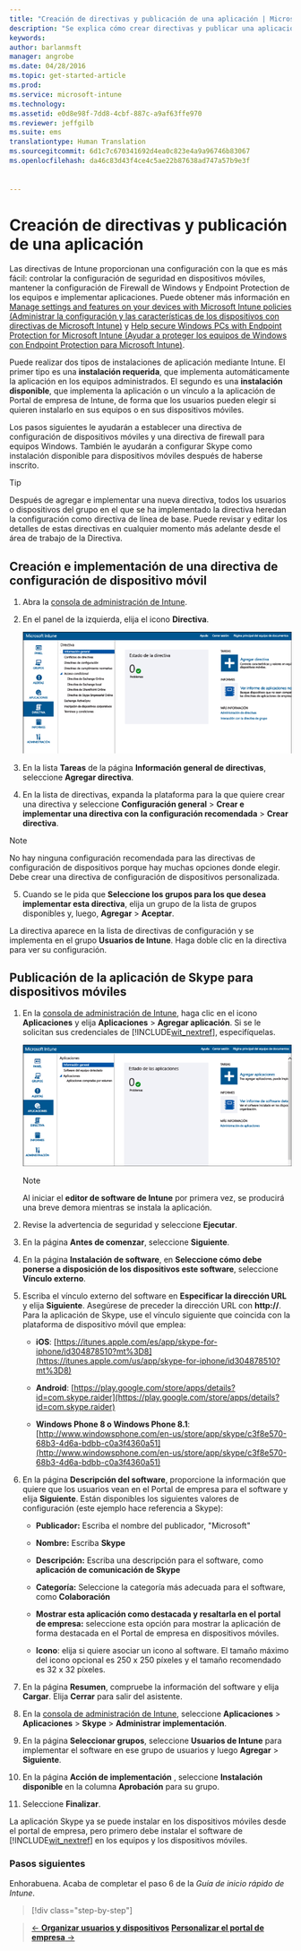 ```yaml
---
title: "Creación de directivas y publicación de una aplicación | Microsoft Intune"
description: "Se explica cómo crear directivas y publicar una aplicación de ejemplo para la suscripción de Intune."
keywords: 
author: barlanmsft
manager: angrobe
ms.date: 04/28/2016
ms.topic: get-started-article
ms.prod: 
ms.service: microsoft-intune
ms.technology: 
ms.assetid: e0d8e98f-7dd8-4cbf-887c-a9af63ffe970
ms.reviewer: jeffgilb
ms.suite: ems
translationtype: Human Translation
ms.sourcegitcommit: 6d1c7c670341692d4ea0c823e4a9a96746b83067
ms.openlocfilehash: da46c83d43f4ce4c5ae22b87638ad747a57b9e3f


---
```


# Creación de directivas y publicación de una aplicación
Las directivas de Intune proporcionan una configuración con la que es más fácil: controlar la configuración de seguridad en dispositivos móviles, mantener la configuración de Firewall de Windows y Endpoint Protection de los equipos e implementar aplicaciones. Puede obtener más información en [Manage settings and features on your devices with Microsoft Intune policies (Administrar la configuración y las características de los dispositivos con directivas de Microsoft Intune)](/Intune/deploy-use/manage-settings-and-features-on-your-devices-with-microsoft-intune-policies) y [Help secure Windows PCs with Endpoint Protection for Microsoft Intune (Ayudar a proteger los equipos de Windows con Endpoint Protection para Microsoft Intune)](/Intune/deploy-use/help-secure-windows-pcs-with-endpoint-protection-for-microsoft-intune).

Puede realizar dos tipos de instalaciones de aplicación mediante Intune. El primer tipo es una **instalación requerida**, que implementa automáticamente la aplicación en los equipos administrados. El segundo es una **instalación disponible**, que implementa la aplicación o un vínculo a la aplicación de Portal de empresa de Intune, de forma que los usuarios pueden elegir si quieren instalarlo en sus equipos o en sus dispositivos móviles.

Los pasos siguientes le ayudarán a establecer una directiva de configuración de dispositivos móviles y una directiva de firewall para equipos Windows. También le ayudarán a configurar Skype como instalación disponible para dispositivos móviles después de haberse inscrito.

> [!TIP]
> Después de agregar e implementar una nueva directiva, todos los usuarios o dispositivos del grupo en el que se ha implementado la directiva heredan la configuración como directiva de línea de base. Puede revisar y editar los detalles de estas directivas en cualquier momento más adelante desde el área de trabajo de la Directiva.


## Creación e implementación de una directiva de configuración de dispositivo móvil

1.  Abra la [consola de administración de Intune](https://manage.microsoft.com/).

2.  En el panel de la izquierda, elija el icono **Directiva**.

    ![admin-console-policy-workspace](./media/policy.png)

3.  En la lista **Tareas** de la página **Información general de directivas**, seleccione **Agregar directiva**.

4.  En la lista de directivas, expanda la plataforma para la que quiere crear una directiva y seleccione **Configuración general** > **Crear e implementar una directiva con la configuración recomendada** > **Crear directiva**.

> [!NOTE]
> No hay ninguna configuración recomendada para las directivas de configuración de dispositivos porque hay muchas opciones donde elegir. Debe crear una directiva de configuración de dispositivos personalizada.


5.  Cuando se le pida que **Seleccione los grupos para los que desea implementar esta directiva**, elija un grupo de la lista de grupos disponibles y, luego, **Agregar** > **Aceptar**.

La directiva aparece en la lista de directivas de configuración y se implementa en el grupo **Usuarios de Intune**. Haga doble clic en la directiva para ver su configuración.

## Publicación de la aplicación de Skype para dispositivos móviles

1.  En la [consola de administración de Intune](https://manage.microsoft.com/), haga clic en el icono **Aplicaciones** y elija **Aplicaciones** > **Agregar aplicación**. Si se le solicitan sus credenciales de [!INCLUDE[wit_nextref](../includes/wit_nextref_md.md)], especifíquelas.

    ![admin-console-apps-workspace](./media/apps.png)

    > [!NOTE]
    > Al iniciar el **editor de software de Intune** por primera vez, se producirá una breve demora mientras se instala la aplicación.

2.  Revise la advertencia de seguridad y seleccione **Ejecutar**.

3.  En la página **Antes de comenzar**, seleccione **Siguiente**.

4.  En la página **Instalación de software**, en **Seleccione cómo debe ponerse a disposición de los dispositivos este software**, seleccione **Vínculo externo**.

5.  Escriba el vínculo externo del software en **Especificar la dirección URL** y elija **Siguiente**. Asegúrese de preceder la dirección URL con **http://**. Para la aplicación de Skype, use el vínculo siguiente que coincida con la plataforma de dispositivo móvil que emplea:

    -   **iOS**:   [https://itunes.apple.com/es/app/skype-for-iphone/id304878510?mt%3D8](https://itunes.apple.com/us/app/skype-for-iphone/id304878510?mt%3D8)

    -   **Android**:  [https://play.google.com/store/apps/details?id=com.skype.raider](https://play.google.com/store/apps/details?id=com.skype.raider)

    -   **Windows Phone 8 o Windows Phone 8.1**:  [http://www.windowsphone.com/en-us/store/app/skype/c3f8e570-68b3-4d6a-bdbb-c0a3f4360a51](http://www.windowsphone.com/en-us/store/app/skype/c3f8e570-68b3-4d6a-bdbb-c0a3f4360a51)

6.  En la página **Descripción del software**, proporcione la información que quiere que los usuarios vean en el Portal de empresa para el software y elija **Siguiente**. Están disponibles los siguientes valores de configuración (este ejemplo hace referencia a Skype):

    -   **Publicador:** Escriba el nombre del publicador, "Microsoft"

    -   **Nombre:** Escriba **Skype**

    -   **Descripción:** Escriba una descripción para el software, como **aplicación de comunicación de Skype**

    -   **Categoría:** Seleccione la categoría más adecuada para el software, como **Colaboración**

    -   **Mostrar esta aplicación como destacada y resaltarla en el portal de empresa:** seleccione esta opción para mostrar la aplicación de forma destacada en el Portal de empresa en dispositivos móviles.

    -   **Icono**: elija si quiere asociar un icono al software. El tamaño máximo del icono opcional es 250 x 250 píxeles y el tamaño recomendado es 32 x 32 píxeles.

7.  En la página **Resumen**, compruebe la información del software y elija **Cargar**. Elija **Cerrar** para salir del asistente.

8.  En la [consola de administración de Intune](https://manage.microsoft.com/), seleccione **Aplicaciones** > **Aplicaciones** > **Skype** > **Administrar implementación**.

9. En la página **Seleccionar grupos**, seleccione **Usuarios de Intune** para implementar el software en ese grupo de usuarios y luego **Agregar** > **Siguiente**.

10. En la página **Acción de implementación** , seleccione **Instalación disponible** en la columna **Aprobación** para su grupo.

11. Seleccione **Finalizar**.

La aplicación Skype ya se puede instalar en los dispositivos móviles desde el portal de empresa, pero primero debe instalar el software de [!INCLUDE[wit_nextref](../includes/wit_nextref_md.md)] en los equipos y los dispositivos móviles.


### Pasos siguientes
Enhorabuena. Acaba de completar el paso 6 de la *Guía de inicio rápido de Intune*.

>[!div class="step-by-step"]

>[&larr; **Organizar usuarios y dispositivos**](.\start-with-a-paid-subscription-to-microsoft-intune-step-5.md)      [**Personalizar el portal de empresa** &rarr;](.\start-with-a-paid-subscription-to-microsoft-intune-step-7.md)  



<!--HONumber=Aug16_HO4-->


